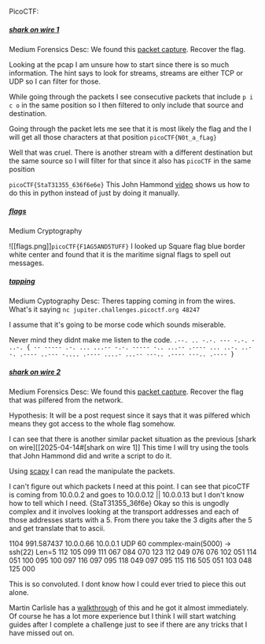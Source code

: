 PicoCTF:

##### [shark on wire 1](https://play.picoctf.org/practice/challenge/30?difficulty=2&page=14&solved=1)
Medium
Forensics
Desc: We found this [packet capture](https://jupiter.challenges.picoctf.org/static/483e50268fe7e015c49caf51a69063d0/capture.pcap). Recover the flag.

Looking at the pcap I am unsure how to start since there is so much information. The hint says to look for streams, streams are either TCP or UDP so I can filter for those.

While going through the packets I see consecutive packets that include `p i c o` in the same position so I then filtered to only include that source and destination.

Going through the packet lets me see that it is most likely the flag and the I will get all those characters at that position
`picoCTF{N0t_a_fLag}`

Well that was cruel.
There is another stream with a different destination but the same source so I will filter for that since it also has `picoCTF` in the same position

`picoCTF{StaT31355_636f6e6e}`
This John Hammond [video](https://www.youtube.com/watch?v=sm6do94cvEY) shows us how to do this in python instead of just by doing it manually.


##### [flags]()
Medium
Cryptography

![[flags.png]]`picoCTF{F1AG5AND5TUFF}`
I looked up Square flag blue border white center and found that it is the maritime signal flags to spell out messages.

##### [tapping](https://play.picoctf.org/practice/challenge/21?difficulty=2&page=14&solved=1)
Medium
Cyptography
Desc: Theres tapping coming in from the wires. What's it saying `nc jupiter.challenges.picoctf.org 48247`

I assume that it's going to be morse code which sounds miserable.

Never mind they didnt make me listen to the code.
`.--. .. -.-. --- -.-. - ..-. { -- ----- .-. ... ...-- -.-. ----- -.. ...-- .---- ... ..-. ..- -. .---- ..--- -.... .---- ....- ...-- ---.. .---- ---.. .---- }`



##### [shark on wire 2](https://play.picoctf.org/practice/challenge/84?difficulty=2&page=13&solved=1)
Medium
Forensics
Desc: We found this [packet capture](https://jupiter.challenges.picoctf.org/static/b506393b6f9d53b94011df000c534759/capture.pcap). Recover the flag that was pilfered from the network.

Hypothesis: It will be a post request since it says that it was pilfered which means they got access to the whole flag somehow.

I can see that there is another similar packet situation as the previous [shark on wire][[2025-04-14#[shark on wire 1]] 
This time I will try using the tools that John Hammond did and write a script to do it. 

Using [scapy](https://scapy.net/) I can read the manipulate the packets.

I can't figure out which packets I need at this point. I can see that picoCTF is coming from 10.0.0.2 and goes to 10.0.0.12 || 10.0.0.13 but I don't know how to tell which I need. 
{StaT31355_36f6e}
Okay so this is ungodly complex and it involves looking at the transport addresses and each of those addresses starts with a 5. From there you take the 3 digits after the 5 and get translate that to ascii.

1104	991.587437	10.0.0.66	10.0.0.1	UDP	60	commplex-main(5000) → ssh(22) Len=5
112
105
099
111
067
084
070
123
112
049
076
076
102
051
114
051
100
095
100
097
116
097
095
118
049
097
095
115
116
505
051
103
048
125
000

This is so convoluted. I dont know how I could ever tried to piece this out alone.

Martin Carlisle has a [walkthrough](https://www.youtube.com/watch?v=MzKc9iJ6rk8) of this and he got it almost immediately. Of course he has a lot more experience but I think I will start watching guides after I complete a challenge just to see if there are any tricks that I have missed out on.